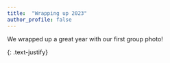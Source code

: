 ```yaml
---
title:  "Wrapping up 2023"
author_profile: false
---
```


We wrapped up a great year with our first group photo!
 <img src="/assets/images/HMG-December-2023.JPG" alt="">
 


{: .text-justify}

